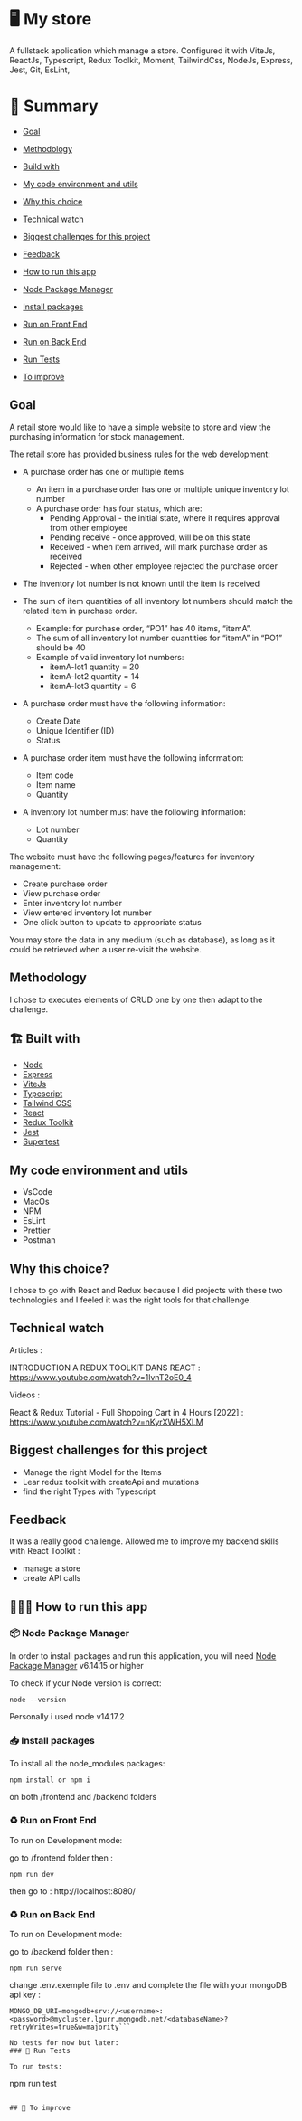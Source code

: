 # 🖥 My store

A fullstack application which manage a store. Configured it with ViteJs, ReactJs, Typescript, Redux Toolkit, Moment, TailwindCss, NodeJs, Express, Jest, Git, EsLint,

# 📜 Summary

- [Goal](#goal)
- [Methodology](#methodology)
- [Build with](#-build-with)
- [My code environment and utils](#-my-code-environment-and-utils)
- [Why this choice](#why-this-choice)
- [Technical watch](#technical-watch)
- [Biggest challenges for this project](#biggest-challenges-for-this-project)
- [Feedback](#feedback)

- [How to run this app](#-how-to-run-this-app)
- [Node Package Manager](#-node-package-manager)
- [Install packages](#-install-packages)
- [Run on Front End](#-run-on-front-end)
- [Run on Back End](#-run-on-back-end)
- [Run Tests](#-run-tests)
- [To improve](#-to-improve)

## Goal

A retail store would like to have a simple website to store and view the purchasing information for stock management.

The retail store has provided business rules for the web development:

- A purchase order has one or multiple items
  - An item in a purchase order has one or multiple unique inventory lot number
  - A purchase order has four status, which are:
    - Pending Approval - the initial state, where it requires approval from other employee
    - Pending receive - once approved, will be on this state
    - Received - when item arrived, will mark purchase order as received
    - Rejected - when other employee rejected the purchase order
- The inventory lot number is not known until the item is received
- The sum of item quantities of all inventory lot numbers should match the related item in purchase order.
  - Example: for purchase order, “PO1” has 40 items, “itemA”.
  - The sum of all inventory lot number quantities for “itemA” in “PO1” should be 40
  - Example of valid inventory lot numbers:
    - itemA-lot1 quantity = 20
    - itemA-lot2 quantity = 14
    - itemA-lot3 quantity = 6
- A purchase order must have the following information:

  - Create Date
  - Unique Identifier (ID)
  - Status

- A purchase order item must have the following information:
  - Item code
  - Item name
  - Quantity
- A inventory lot number must have the following information:
  - Lot number
  - Quantity

The website must have the following pages/features for inventory management:

- Create purchase order
- View purchase order
- Enter inventory lot number
- View entered inventory lot number
- One click button to update to appropriate status

You may store the data in any medium (such as database), as long as it could be retrieved when a user re-visit the website.

## Methodology

I chose to executes elements of CRUD one by one then adapt to the challenge.

## 🏗 Built with

- [Node](https://nodejs.org/en/)
- [Express](https://expressjs.com/)
- [ViteJs](<[https://cli.vuejs.org/guide/creating-a-project.html](https://vitejs.dev/)>)
- [Typescript](https://fr.vuejs.org/v2/guide/typescript.html)
- [Tailwind CSS](https://tailwindcss.com/docs/guides/vite)
- [React](https://fr.reactjs.org/)
- [Redux Toolkit](https://redux-toolkit.js.org/)
- [Jest](https://github.com/vuejs/vue-jest)
- [Supertest](https://www.npmjs.com/package/supertest)

## My code environment and utils

- VsCode
- MacOs
- NPM
- EsLint
- Prettier
- Postman

## Why this choice?

I chose to go with React and Redux because I did projects with these two technologies and I feeled it was the right tools for that challenge.

## Technical watch

Articles :

INTRODUCTION A REDUX TOOLKIT DANS REACT
: https://www.youtube.com/watch?v=1lvnT2oE0_4

Videos :

React & Redux Tutorial - Full Shopping Cart in 4 Hours [2022]
: https://www.youtube.com/watch?v=nKyrXWH5XLM

## Biggest challenges for this project

- Manage the right Model for the Items
- Lear redux toolkit with createApi and mutations
- find the right Types with Typescript

## Feedback

It was a really good challenge. Allowed me to improve my backend skills with React Toolkit :

- manage a store
- create API calls

## 👨🏽‍💻 How to run this app

### 📦 Node Package Manager

In order to install packages and run this application, you will need [Node Package Manager](https://docs.npmjs.com/) v6.14.15 or higher

To check if your Node version is correct:

```
node --version
```

Personally i used node v14.17.2

### 📥 Install packages

To install all the node_modules packages:

```
npm install or npm i
```

on both /frontend and /backend folders

### ♻️ Run on Front End

To run on Development mode:

go to /frontend folder then :

```
npm run dev
```

then go to : http://localhost:8080/

### ♻️ Run on Back End

To run on Development mode:

go to /backend folder then :

```
npm run serve
```

change .env.exemple file to .env and complete the file with your mongoDB api key : 

```
MONGO_DB_URI=mongodb+srv://<username>:<password>@mycluster.lgurr.mongodb.net/<databaseName>?retryWrites=true&w=majority```

No tests for now but later: 
### 🧪 Run Tests

To run tests:

```
npm run test
```

## 📑 To improve
